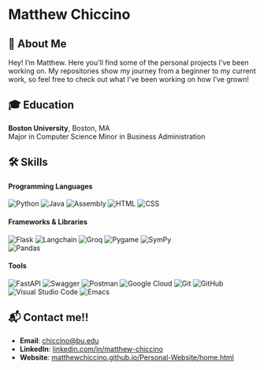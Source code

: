 # Matthew Chiccino


## 👋 About Me

Hey! I’m Matthew. Here you'll find some of the personal projects I've been working on. My repositories show my journey from a beginner to my current work, so feel free to check out what I've been working on how I’ve grown!


## 🎓 Education

**Boston University**, Boston, MA  
Major in Computer Science
Minor in Business Administration


## 🛠 Skills
#### Programming Languages
![Python](https://img.shields.io/badge/-Python-3776AB?style=flat-square&logo=python&logoColor=white)
![Java](https://img.shields.io/badge/-Java-007396?style=flat-square&logo=java&logoColor=white)
![Assembly](https://img.shields.io/badge/-Assembly-6E4C3A?style=flat-square&logo=assembly&logoColor=white)
![HTML](https://img.shields.io/badge/-HTML-E34F26?style=flat-square&logo=html5&logoColor=white)
![CSS](https://img.shields.io/badge/-CSS-1572B6?style=flat-square&logo=css3&logoColor=white)


#### Frameworks & Libraries
![Flask](https://img.shields.io/badge/-Flask-000000?style=flat-square&logo=flask&logoColor=white)
![Langchain](https://img.shields.io/badge/-Langchain-000000?style=flat-square&logo=langchain&logoColor=white)
![Groq](https://img.shields.io/badge/-Groq-00B2A9?style=flat-square&logo=groq&logoColor=white)
![Pygame](https://img.shields.io/badge/-Pygame-000000?style=flat-square&logo=pygame&logoColor=white)
![SymPy](https://img.shields.io/badge/-SymPy-7D4C5C?style=flat-square&logo=sympy&logoColor=white)  
![Pandas](https://img.shields.io/badge/-Pandas-150458?style=flat-square&logo=pandas&logoColor=white)

#### Tools
![FastAPI](https://img.shields.io/badge/-FastAPI-009688?style=flat-square&logo=fastapi&logoColor=white)
![Swagger](https://img.shields.io/badge/-Swagger-85EA2D?style=flat-square&logo=swagger&logoColor=white)
![Postman](https://img.shields.io/badge/-Postman-FF6C37?style=flat-square&logo=postman&logoColor=white)
![Google Cloud](https://img.shields.io/badge/-Google%20Cloud-4285F4?style=flat-square&logo=google-cloud&logoColor=white)
![Git](https://img.shields.io/badge/-Git-F05032?style=flat-square&logo=git&logoColor=white)
![GitHub](https://img.shields.io/badge/-GitHub-181717?style=flat-square&logo=github&logoColor=white)
![Visual Studio Code](https://img.shields.io/badge/-Visual%20Studio%20Code-007ACC?style=flat-square&logo=visual-studio-code&logoColor=white)
![Emacs](https://img.shields.io/badge/-Emacs-7F5AB6?style=flat-square&logo=emacs&logoColor=white)



## 📬 Contact me!!

- **Email**: [chiccino@bu.edu](mailto:chiccino@bu.edu)
- **LinkedIn**: [linkedin.com/in/matthew-chiccino](https://linkedin.com/in/matthew-chiccino)
- **Website**: [matthewchiccino.github.io/Personal-Website/home.html](https://matthewchiccino.github.io/Personal-Website/home.html)
